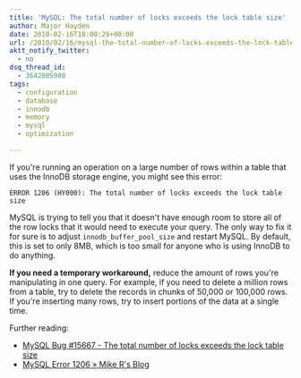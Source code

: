 ```yaml
---
title: 'MySQL: The total number of locks exceeds the lock table size'
author: Major Hayden
date: 2010-02-16T18:00:29+00:00
url: /2010/02/16/mysql-the-total-number-of-locks-exceeds-the-lock-table-size-2/
aktt_notify_twitter:
  - no
dsq_thread_id:
  - 3642805988
tags:
  - configuration
  - database
  - innodb
  - memory
  - mysql
  - optimization

---
```

If you're running an operation on a large number of rows within a table that uses the InnoDB storage engine, you might see this error:

`ERROR 1206 (HY000): The total number of locks exceeds the lock table size`

MySQL is trying to tell you that it doesn't have enough room to store all of the row locks that it would need to execute your query. The only way to fix it for sure is to adjust `innodb_buffer_pool_size` and restart MySQL. By default, this is set to only 8MB, which is too small for anyone who is using InnoDB to do anything.

**If you need a temporary workaround,** reduce the amount of rows you're manipulating in one query. For example, if you need to delete a million rows from a table, try to delete the records in chunks of 50,000 or 100,000 rows. If you're inserting many rows, try to insert portions of the data at a single time.

Further reading:

  * [MySQL Bug #15667 - The total number of locks exceeds the lock table size][1]
  * [MySQL Error 1206 &raquo; Mike R's Blog][2]

 [1]: http://bugs.mysql.com/bug.php?id=15667
 [2]: http://mrothouse.wordpress.com/2006/10/20/mysql-error-1206/
